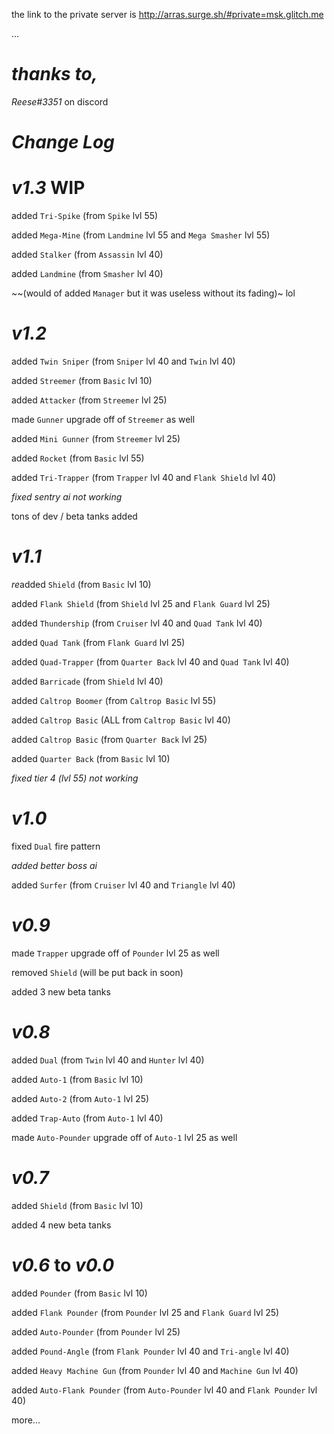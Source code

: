 the link to the private server is <http://arras.surge.sh/#private=msk.glitch.me>

...

# *thanks to,*

*Reese#3351* on discord

# *Change Log*

# *v1.3* WIP

added `Tri-Spike` (from `Spike` lvl 55)

added `Mega-Mine` (from `Landmine` lvl 55 and `Mega Smasher` lvl 55)

added `Stalker` (from `Assassin` lvl 40)

added `Landmine` (from `Smasher` lvl 40)

~~(would of added `Manager` but it was useless without its fading)~ lol

# *v1.2*

added `Twin Sniper` (from `Sniper` lvl 40 and `Twin` lvl 40)

added `Streemer` (from `Basic` lvl 10)

added `Attacker` (from `Streemer` lvl 25)

made `Gunner` upgrade off of `Streemer` as well

added `Mini Gunner` (from `Streemer` lvl 25)

added `Rocket` (from `Basic` lvl 55)

added `Tri-Trapper` (from `Trapper` lvl 40 and `Flank Shield` lvl 40)

*fixed sentry ai not working*

tons of dev / beta tanks added

# *v1.1*

*re*added `Shield` (from `Basic` lvl 10)

added `Flank Shield` (from `Shield` lvl 25 and `Flank Guard` lvl 25)

added `Thundership` (from `Cruiser` lvl 40 and `Quad Tank` lvl 40)

added `Quad Tank` (from `Flank Guard` lvl 25)

added `Quad-Trapper` (from `Quarter Back` lvl 40 and `Quad Tank` lvl 40)

added `Barricade` (from `Shield` lvl 40)

added `Caltrop Boomer` (from `Caltrop Basic` lvl 55)

added `Caltrop Basic` (ALL from `Caltrop Basic` lvl 40)

added `Caltrop Basic` (from `Quarter Back` lvl 25)

added `Quarter Back` (from `Basic` lvl 10)

*fixed tier 4 (lvl 55) not working*

# *v1.0*

fixed `Dual` fire pattern

*added better boss ai*

added `Surfer` (from `Cruiser` lvl 40 and `Triangle` lvl 40)

# *v0.9*

made `Trapper` upgrade off of `Pounder` lvl 25 as well

removed `Shield` (will be put back in soon)

added 3 new beta tanks

# *v0.8*

added `Dual` (from `Twin` lvl 40 and `Hunter` lvl 40)

added `Auto-1` (from `Basic` lvl 10)

added `Auto-2` (from `Auto-1` lvl 25)

added `Trap-Auto` (from `Auto-1` lvl 40)

made `Auto-Pounder` upgrade off of `Auto-1` lvl 25 as well

# *v0.7*

added `Shield` (from `Basic` lvl 10)

added 4 new beta tanks

# *v0.6* to *v0.0*

added `Pounder` (from `Basic` lvl 10)

added `Flank Pounder` (from `Pounder` lvl 25 and `Flank Guard` lvl 25)

added `Auto-Pounder` (from `Pounder` lvl 25)

added `Pound-Angle` (from `Flank Pounder` lvl 40 and `Tri-angle` lvl 40)

added `Heavy Machine Gun` (from `Pounder` lvl 40 and `Machine Gun` lvl 40)

added `Auto-Flank Pounder` (from `Auto-Pounder` lvl 40 and `Flank Pounder` lvl 40)

more...
